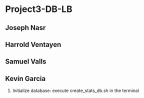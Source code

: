 # Project3-DB-LB
## Joseph Nasr
## Harrold Ventayen
## Samuel Valls
## Kevin Garcia

1.  Initialize database: execute create_stats_db.sh in the terminal  
